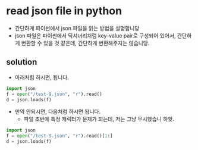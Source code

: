 # read json file in python

- 간단하게 파이썬에서 json 파일을 읽는 방법을 설명합니당
- json 파일은 파이썬에서 딕셔너리처럼 key-value pair로 구성되어 있어서, 간단하게 변환할 수 있을 것 같은데, 간단하게 변환해주지는 않습니당. 

## solution 

- 아래처럼 하시면, 됩니다. 

```python
import json
f = open("/test-9.json", "r").read()
d = json.loads(f)
```

- 만약 안되시면, 다음처럼 하시면 됩니다. 
  - 파일 초반에 특정 캐릭터가 문제가 되는데, 저는 그냥 무시했습니 하핫.

```python
import json
f = open("/test-9.json", "r").read()[1:]
d = json.loads(f)
```
